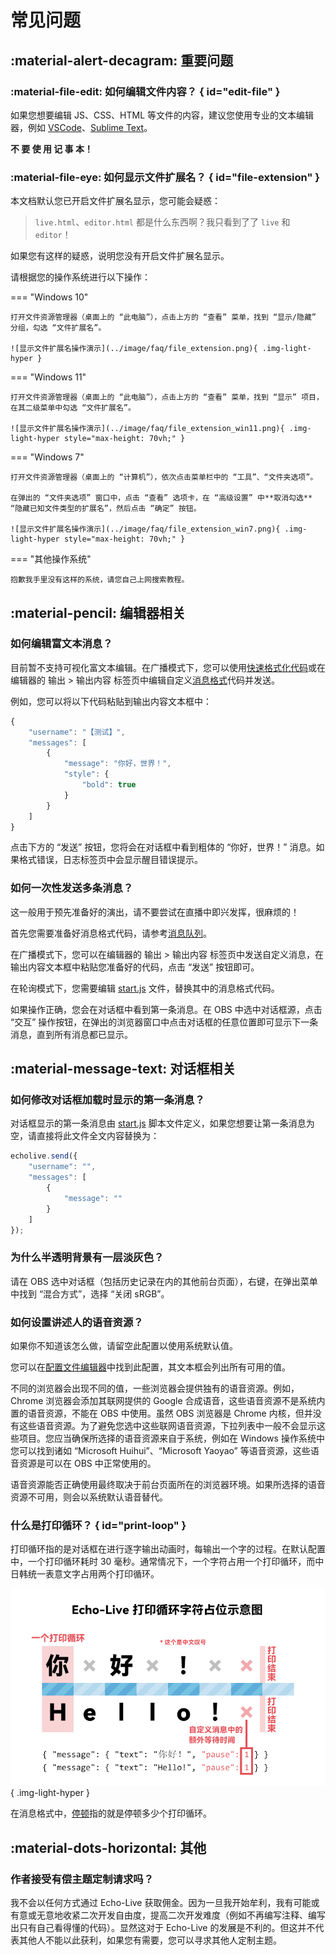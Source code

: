 # 常见问题

## :material-alert-decagram: 重要问题

### :material-file-edit: 如何编辑文件内容？ { id="edit-file" }

如果您想要编辑 JS、CSS、HTML 等文件的内容，建议您使用专业的文本编辑器，例如 [VSCode](https://code.visualstudio.com/)、[Sublime Text](https://www.sublimetext.com/)。

**不 要 使 用 记 事 本！**

### :material-file-eye: 如何显示文件扩展名？ { id="file-extension" }

本文档默认您已开启文件扩展名显示，您可能会疑惑：

> `live.html`、`editor.html` 都是什么东西啊？我只看到了了 `live` 和 `editor`！

如果您有这样的疑惑，说明您没有开启文件扩展名显示。

请根据您的操作系统进行以下操作：

=== "Windows 10"

    打开文件资源管理器（桌面上的 “此电脑”），点击上方的 “查看” 菜单，找到 “显示/隐藏” 分组，勾选 “文件扩展名”。

    ![显示文件扩展名操作演示](../image/faq/file_extension.png){ .img-light-hyper }

=== "Windows 11"

    打开文件资源管理器（桌面上的 “此电脑”），点击上方的 “查看” 菜单，找到 “显示” 项目，在其二级菜单中勾选 “文件扩展名”。

    ![显示文件扩展名操作演示](../image/faq/file_extension_win11.png){ .img-light-hyper style="max-height: 70vh;" }

=== "Windows 7"

    打开文件资源管理器（桌面上的 “计算机”），依次点击菜单栏中的 “工具”、“文件夹选项”。

    在弹出的 “文件夹选项” 窗口中，点击 “查看” 选项卡，在 “高级设置” 中**取消勾选** “隐藏已知文件类型的扩展名”，然后点击 “确定” 按钮。

    ![显示文件扩展名操作演示](../image/faq/file_extension_win7.png){ .img-light-hyper style="max-height: 70vh;" }

=== "其他操作系统"

    抱歉我手里没有这样的系统，请您自己上网搜索教程。


## :material-pencil: 编辑器相关

### 如何编辑富文本消息？

目前暂不支持可视化富文本编辑。在广播模式下，您可以使用[快速格式化代码](../message/formatting-code.md)或在编辑器的 输出 > 输出内容 标签页中编辑自定义[消息格式](../message/index.md)代码并发送。

例如，您可以将以下代码粘贴到输出内容文本框中：

``` javascript linenums="1"
{
    "username": "【测试】",
    "messages": [
        {
            "message": "你好，世界！",
            "style": {
                "bold": true
            }
        }
    ]
}
```

点击下方的 “发送” 按钮，您将会在对话框中看到粗体的 “你好，世界！” 消息。如果格式错误，日志标签页中会显示醒目错误提示。

### 如何一次性发送多条消息？

这一般用于预先准备好的演出，请不要尝试在直播中即兴发挥，很麻烦的！

首先您需要准备好消息格式代码，请参考[消息队列](../message/message-list.md)。

在广播模式下，您可以在编辑器的 输出 > 输出内容 标签页中发送自定义消息，在输出内容文本框中粘贴您准备好的代码，点击 “发送” 按钮即可。

在轮询模式下，您需要编辑 [start.js](../message/index.md) 文件，替换其中的消息格式代码。

如果操作正确，您会在对话框中看到第一条消息。在 OBS 中选中对话框源，点击 “交互” 操作按钮，在弹出的浏览器窗口中点击对话框的任意位置即可显示下一条消息，直到所有消息都已显示。


## :material-message-text: 对话框相关

### 如何修改对话框加载时显示的第一条消息？

对话框显示的第一条消息由 [start.js](../message/index.md) 脚本文件定义，如果您想要让第一条消息为空，请直接将此文件全文内容替换为：

``` javascript linenums="1"
echolive.send({
    "username": "",
    "messages": [
        {
            "message": ""
        }
    ]
});
```

### 为什么半透明背景有一层淡灰色？

请在 OBS 选中对话框（包括历史记录在内的其他前台页面），右键，在弹出菜单中找到 “混合方式”，选择 “关闭 sRGB”。

### 如何设置讲述人的语音资源？

如果你不知道该怎么做，请留空此配置以使用系统默认值。

您可以在[配置文件编辑器](../custom/config.md#config-editor)中找到此配置，其文本框会列出所有可用的值。

不同的浏览器会出现不同的值，一些浏览器会提供独有的语音资源。例如，Chrome 浏览器会添加其联网提供的 Google 合成语音，这些语音资源不是系统内置的语音资源，不能在 OBS 中使用。虽然 OBS 浏览器是 Chrome 内核，但并没有这些语音资源。为了避免您选中这些联网语音资源，下拉列表中一般不会显示这些项目。您应当确保所选择的语音资源来自于系统，例如在 Windows 操作系统中您可以找到诸如 “Microsoft Huihui”、“Microsoft Yaoyao” 等语音资源，这些语音资源是可以在 OBS 中正常使用的。

语音资源能否正确使用最终取决于前台页面所在的浏览器环境。如果所选择的语音资源不可用，则会以系统默认语音替代。

### 什么是打印循环？ { id="print-loop" }

打印循环指的是对话框在进行逐字输出动画时，每输出一个字的过程。在默认配置中，一个打印循环耗时 30 毫秒。通常情况下，一个字符占用一个打印循环，而中日韩统一表意文字占用两个打印循环。

![打印循环字符占位示意图](../image/faq/print_loop.png){ .img-light-hyper }

在消息格式中，[停顿](../message/pause.md)指的就是停顿多少个打印循环。


## :material-dots-horizontal: 其他

### 作者接受有偿主题定制请求吗？

我不会以任何方式通过 Echo-Live 获取佣金。因为一旦我开始牟利，我有可能或有意或无意地收紧二次开发自由度，提高二次开发难度（例如不再编写注释、编写出只有自己看得懂的代码）。显然这对于 Echo-Live 的发展是不利的。但这并不代表其他人不能以此获利，如果您有需要，您可以寻求其他人定制主题。